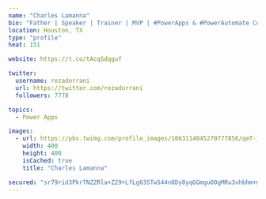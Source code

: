 ```yaml
---
name: "Charles Lamanna"
bio: "Father | Speaker | Trainer | MVP | #PowerApps & #PowerAutomate Community Super User | YouTuber Right-pointing triangle http://youtube.com/c/rezadorrani | Learn - Share - Clockwise rightwards and leftwards open circle arrows"
location: Houston, TX
type: "profile"
heat: 151

website: https://t.co/tAcqSdqguf

twitter:
  username: rezadorrani
  url: https://twitter.com/rezadorrani
  followers: 7778

topics:
  - Power Apps

images:
  - url: https://pbs.twimg.com/profile_images/1063114045270777856/qeT-jpWr_400x400.jpg
    width: 400
    height: 400
    isCached: true
    title: "Charles Lamanna"

secured: "sr79rid3PkrTNZZRla+Z29+LfLg63STw544n8Dy8yqGGmguO0gMRu3vhbhm+mt1IocOKMW14TXuh4qVYPVMD6RMIEUK38QbiHlmIHH+uZPRNHPUDmiFvE6ljuKRKcp9Zx+P6bU6uhht68GOwUxkThUvkHH/OuE0aTFIG8AE4u4xmmXPg5lZjvBMP+nBx03AANKmaGuVd1Ta8G6fU5t844ymYR+ptIeXQBMXMWww3oALa55wOy+PmA/rMJDFTyvmIpwLvFEokqs8QnF97X/2neExvE6xPY+cVbQMfwGgaFgiaHS+HbIBuwE8rmlvZpDDoR+tT1RoFsfiH2muBGYBliHcaNoj0vE1yK8ugx/mX4QjOEPN2469KhCcnZki4AkflvpyqTrfYQwyfLyheVrD1CpacO+r7LXvnRN+GyU/XiyY=;jkhmrHWViY3LPUEMl3pEBw=="
---
```


